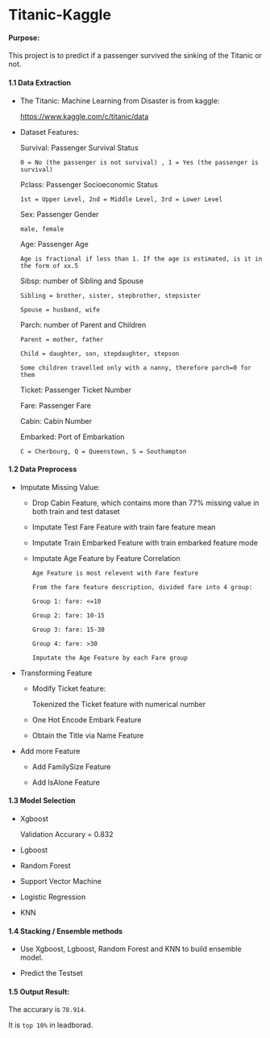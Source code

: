 # Titanic-Kaggle

#### Purpose:

This project is to predict if a passenger survived the sinking of the Titanic or not. 

#### 1.1 Data Extraction
    
   * The Titanic: Machine Learning from Disaster is from kaggle:
   
        https://www.kaggle.com/c/titanic/data
        
   * Dataset Features:
   
        Survival: Passenger Survival Status
        
         0 = No (the passenger is not survival) , 1 = Yes (the passenger is survival)
        
        Pclass: Passenger Socioeconomic Status
        
         1st = Upper Level, 2nd = Middle Level, 3rd = Lower Level
        
        Sex: Passenger Gender
        
         male, female
        
        Age: Passenger Age
        
         Age is fractional if less than 1. If the age is estimated, is it in the form of xx.5
         
        Sibsp: number of Sibling and Spouse
        
         Sibling = brother, sister, stepbrother, stepsister
        
         Spouse = husband, wife

        Parch: number of Parent and Children
        
         Parent = mother, father
        
         Child = daughter, son, stepdaughter, stepson
         
         Some children travelled only with a nanny, therefore parch=0 for them
        
        Ticket: Passenger Ticket Number
        
        Fare: Passenger Fare
        
        Cabin: Cabin Number
        
        Embarked: Port of Embarkation
        
         C = Cherbourg, Q = Queenstown, S = Southampton
        
        
#### 1.2 Data Preprocess

   * Imputate Missing Value:
        
        * Drop Cabin Feature, which contains more than 77% missing value in both train and test dataset
        
        * Imputate Test Fare Feature with train fare feature mean
        
        * Imputate Train Embarked Feature with train embarked feature mode
        
        * Imputate Age Feature by Feature Correlation
        
              Age Feature is most relevent with Fare feature 
            
              From the fare feature description, divided fare into 4 group:

              Group 1: fare: <=10
            
              Group 2: fare: 10-15
            
              Group 3: fare: 15-30
            
              Group 4: fare: >30
              
              Imputate the Age Feature by each Fare group
   
   * Transforming Feature
   
        * Modify Ticket feature:
   
            Tokenized the Ticket feature with numerical number
    
        * One Hot Encode Embark Feature
        
        * Obtain the Title via Name Feature
        
   * Add more Feature
        
        * Add FamilySize Feature
        
        * Add IsAlone Feature
  
#### 1.3 Model Selection

   * Xgboost
   
        Validation Accurary = 0.832
    
   * Lgboost
   
   * Random Forest
   
   * Support Vector Machine
   
   * Logistic Regression
   
   * KNN
   
#### 1.4 Stacking / Ensemble methods
   
   * Use Xgboost, Lgboost, Random Forest and KNN to build ensemble model.
   
   * Predict the Testset
   
#### 1.5 Output Result:
   
   The accurary is `78.914`. 
   
   It is `top 10%` in leadborad.
   
